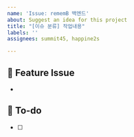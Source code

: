 ```yaml
---
name: 'Issue: rememB 백엔드'
about: Suggest an idea for this project
title: "[이슈 분류] 작업내용"
labels: ''
assignees: summit45, happine2s

---
```


<!-- 제목 양식 : [이슈 분류] 작업한 내용에 대한 제목 -->
<!-- 이슈 분류 사항은 다음과 같음 
  [FEAT] 기능 개발
  [FIX] 기능 수정 및 개선
  [HOTFIX] 배포된 서비스의 에러 긴급히 수정
  [REFACT] 리팩토링 및 코드 개선
-->


## 📌  Feature Issue
<!-- 과제에 대해 설명해주세요. -->
- <!-- 여기다가 내용 작성 -->

## 📝  To-do
<!-- 해야 할 일들을 적어주세요. -->
- [ ]
